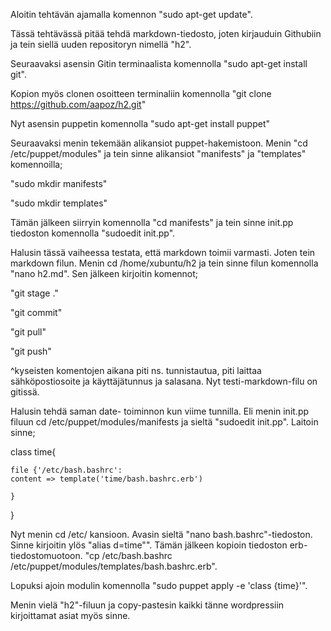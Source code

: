 Aloitin tehtävän ajamalla komennon "sudo apt-get update".

Tässä tehtävässä pitää tehdä markdown-tiedosto, joten kirjauduin Githubiin ja tein siellä uuden repositoryn nimellä "h2".

Seuraavaksi asensin Gitin terminaalista komennolla "sudo apt-get install git".

Kopion myös clonen osoitteen terminaliin komennolla "git clone https://github.com/aapoz/h2.git"

Nyt asensin puppetin komennolla "sudo apt-get install puppet"

Seuraavaksi menin tekemään alikansiot puppet-hakemistoon. Menin "cd /etc/puppet/modules" ja tein sinne alikansiot "manifests" ja "templates" komennoilla;

"sudo mkdir manifests"

"sudo mkdir templates"

Tämän jälkeen siirryin komennolla "cd manifests" ja tein sinne init.pp tiedoston komennolla "sudoedit init.pp".

Halusin tässä vaiheessa testata, että markdown toimii varmasti. Joten tein markdown filun. Menin cd /home/xubuntu/h2 ja tein sinne filun komennolla "nano h2.md". Sen jälkeen kirjoitin komennot;

"git stage ."

"git commit"

"git pull"

"git push"

^kyseisten komentojen aikana piti ns. tunnistautua, piti laittaa sähköpostiosoite ja käyttäjätunnus ja salasana. Nyt testi-markdown-filu on gitissä.

Halusin tehdä saman date- toiminnon kun viime tunnilla. Eli menin init.pp filuun cd /etc/puppet/modules/manifests ja sieltä "sudoedit init.pp". Laitoin sinne;

class time{

    file {'/etc/bash.bashrc':
    content => template('time/bash.bashrc.erb')

    }

}

Nyt menin cd /etc/ kansioon. Avasin sieltä "nano bash.bashrc"-tiedoston. Sinne kirjoitin ylös "alias d=time"". Tämän jälkeen kopioin tiedoston erb-tiedostomuotoon. "cp /etc/bash.bashrc /etc/puppet/modules/templates/bash.bashrc.erb".

Lopuksi ajoin modulin komennolla "sudo puppet apply -e 'class {time}'".

Menin vielä "h2"-filuun ja copy-pastesin kaikki tänne wordpressiin kirjoittamat asiat myös sinne.
